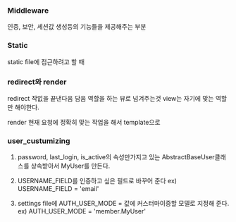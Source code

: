 ### Middleware
인증, 보안, 세션값 생성등의 기능들을 제공해주는 부분

### Static
static file에 접근하려고 할 때 

### redirect와 render

redirect 작없을 끝낸다음 담음 역할을 하는 뷰로 넘겨주는것 
view는 자기에 맞는 역할만 해야한다.

render 현재 요청에 정확히 맞는 작업을 해서 template으로 

### user_custumizing

1. password, last_login, is_active의 속성만가지고 있는 AbstractBaseUser클래스를 상속받아서 MyUser를 만든다.
2. USERNAME_FIELD를 인증하고 싶은 필드로 바꾸어 준다
ex) USERNAME_FIELD = 'email'

3. settings file에 AUTH_USER_MODE = 값에 커스터마이증할 모델로 지정해 준다. ex) AUTH_USER_MODE = 'member.MyUser' 
